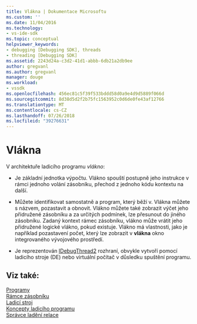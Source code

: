 ```yaml
---
title: Vlákna | Dokumentace Microsoftu
ms.custom: ''
ms.date: 11/04/2016
ms.technology:
- vs-ide-sdk
ms.topic: conceptual
helpviewer_keywords:
- debugging [Debugging SDK], threads
- threading [Debugging SDK]
ms.assetid: 2243d24a-c3d2-41d1-abbb-6db21a2db9ee
author: gregvanl
ms.author: gregvanl
manager: douge
ms.workload:
- vssdk
ms.openlocfilehash: 456ec81c5f39f533bddd58d0a9e4d9d5889f066d
ms.sourcegitcommit: 8d38d5d2f2b75fc1563952c0d6de0fe43af12766
ms.translationtype: MT
ms.contentlocale: cs-CZ
ms.lasthandoff: 07/26/2018
ms.locfileid: "39276631"
---
```

# <a name="threads"></a>Vlákna
V architektuře ladicího programu *vlákno*:  
  
-   Je základní jednotka výpočtu. Vlákno spouští postupně jeho instrukce v rámci jednoho volání zásobníku, přechod z jednoho kódu kontextu na další.  
  
-   Můžete identifikovat samostatně a program, který běží v. Vlákna můžete s názvem, pozastavit a obnovit. Vlákno můžete také zobrazit výčet jeho přidružené zásobníku a za určitých podmínek, lze přesunout do jiného zásobníku. Zadaný kontext rámec zásobníku, vlákno může vrátit jeho přidružené logické vlákno, pokud existuje. Vlákno má vlastnosti, jako je například pozastavení počet, který lze zobrazit v **vlákna** okno integrovaného vývojového prostředí.  
  
-   Je reprezentován [IDebugThread2](../../extensibility/debugger/reference/idebugthread2.md) rozhraní, obvykle vytvoří pomocí ladicího stroje (DE) nebo virtuální počítač v důsledku spuštění programu.  
  
## <a name="see-also"></a>Viz také:  
 [Programy](../../extensibility/debugger/programs.md)   
 [Rámce zásobníku](../../extensibility/debugger/stack-frames.md)   
 [Ladicí stroj](../../extensibility/debugger/debug-engine.md)   
 [Koncepty ladicího programu](../../extensibility/debugger/debugger-concepts.md)   
 [Správce ladění relace](../../extensibility/debugger/session-debug-manager.md)